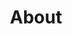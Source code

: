 ---
layout: single
title: "About"
subtitle: ""
#date: 2021-11-06 23:38:00 +0100
#background: '/img/posts/01.jpg'
tags: ['about']
---
